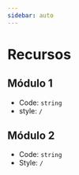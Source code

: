 ```yaml
---
sidebar: auto
---
```


# Recursos

## Módulo 1
- Code: `string`
- style: `/`

## Módulo 2

- Code: `string`
- Style: `/`
